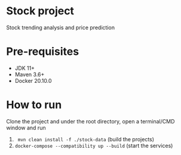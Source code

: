 # Stock project
Stock trending analysis and price prediction

# Pre-requisites
* JDK 11+
* Maven 3.6+
* Docker 20.10.0

# How to run
Clone the project and under the root directory, open a terminal/CMD window and run
1. ` mvn clean install -f ./stock-data`    (build the projects)
1. `docker-compose --compatibility up --build`   (start the services)